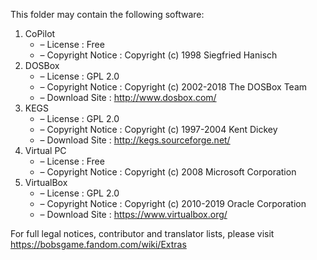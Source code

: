﻿This folder may contain the following software:

1. CoPilot
   - – License : Free
   - – Copyright Notice : Copyright (c) 1998 Siegfried Hanisch
2. DOSBox
   - – License : GPL 2.0
   - – Copyright Notice : Copyright (c) 2002-2018 The DOSBox Team
   - – Download Site : http://www.dosbox.com/
3. KEGS
   - – License : GPL 2.0
   - – Copyright Notice : Copyright (c) 1997-2004 Kent Dickey
   - – Download Site : http://kegs.sourceforge.net/
4. Virtual PC
   - – License : Free
   - – Copyright Notice : Copyright (c) 2008 Microsoft Corporation
5. VirtualBox
   - – License : GPL 2.0
   - – Copyright Notice : Copyright (c) 2010-2019 Oracle Corporation
   - – Download Site : https://www.virtualbox.org/

For full legal notices, contributor and translator lists, please visit https://bobsgame.fandom.com/wiki/Extras
